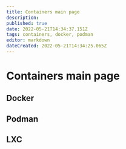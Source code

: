 ```yaml
---
title: Containers main page
description: 
published: true
date: 2022-05-21T14:34:37.151Z
tags: containers, docker, podman
editor: markdown
dateCreated: 2022-05-21T14:34:25.065Z
---
```


# Containers main page


## Docker

## Podman

## LXC